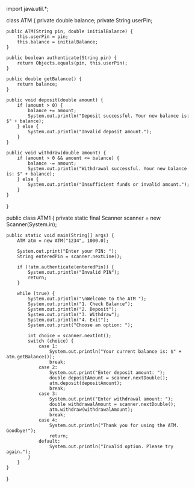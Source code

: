 import java.util.*;

class ATM {
    private double balance;
    private String userPin;

    public ATM(String pin, double initialBalance) {
        this.userPin = pin;
        this.balance = initialBalance;
    }

    public boolean authenticate(String pin) {
        return Objects.equals(pin, this.userPin);
    }

    public double getBalance() {
        return balance;
    }

    public void deposit(double amount) {
        if (amount > 0) {
            balance += amount;
            System.out.println("Deposit successful. Your new balance is: $" + balance);
        } else {
            System.out.println("Invalid deposit amount.");
        }
    }

    public void withdraw(double amount) {
        if (amount > 0 && amount <= balance) {
            balance -= amount;
            System.out.println("Withdrawal successful. Your new balance is: $" + balance);
        } else {
            System.out.println("Insufficient funds or invalid amount.");
        }
    }
}

public class ATM1 {
    private static final Scanner scanner = new Scanner(System.in);

    public static void main(String[] args) {
        ATM atm = new ATM("1234", 1000.0); 

        System.out.print("Enter your PIN: ");
        String enteredPin = scanner.nextLine();

        if (!atm.authenticate(enteredPin)) {
            System.out.println("Invalid PIN");
            return;
        }

        while (true) {
            System.out.println("\nWelcome to the ATM ");
            System.out.println("1. Check Balance");
            System.out.println("2. Deposit");
            System.out.println("3. Withdraw");
            System.out.println("4. Exit");
            System.out.print("Choose an option: ");

            int choice = scanner.nextInt();
            switch (choice) {
                case 1:
                    System.out.println("Your current balance is: $" + atm.getBalance());
                    break;
                case 2:
                    System.out.print("Enter deposit amount: ");
                    double depositAmount = scanner.nextDouble();
                    atm.deposit(depositAmount);
                    break;
                case 3:
                    System.out.print("Enter withdrawal amount: ");
                    double withdrawalAmount = scanner.nextDouble();
                    atm.withdraw(withdrawalAmount);
                    break;
                case 4:
                    System.out.println("Thank you for using the ATM. Goodbye!");
                    return;
                default:
                    System.out.println("Invalid option. Please try again.");
            }
        }
    }
}

